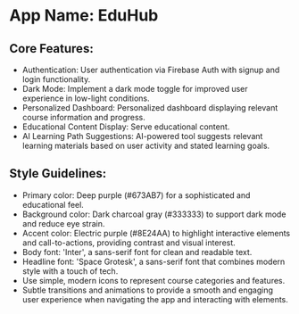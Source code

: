 # **App Name**: EduHub

## Core Features:

- Authentication: User authentication via Firebase Auth with signup and login functionality.
- Dark Mode: Implement a dark mode toggle for improved user experience in low-light conditions.
- Personalized Dashboard: Personalized dashboard displaying relevant course information and progress.
- Educational Content Display: Serve educational content.
- AI Learning Path Suggestions: AI-powered tool suggests relevant learning materials based on user activity and stated learning goals.

## Style Guidelines:

- Primary color: Deep purple (#673AB7) for a sophisticated and educational feel.
- Background color: Dark charcoal gray (#333333) to support dark mode and reduce eye strain.
- Accent color: Electric purple (#8E24AA) to highlight interactive elements and call-to-actions, providing contrast and visual interest.
- Body font: 'Inter', a sans-serif font for clean and readable text.
- Headline font: 'Space Grotesk', a sans-serif font that combines modern style with a touch of tech.
- Use simple, modern icons to represent course categories and features.
- Subtle transitions and animations to provide a smooth and engaging user experience when navigating the app and interacting with elements.